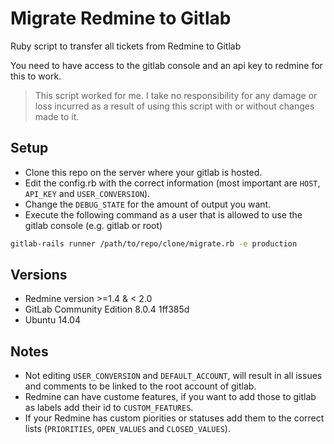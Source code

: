 # Migrate Redmine to Gitlab
Ruby script to transfer all tickets from Redmine to Gitlab

You need to have access to the gitlab console and an api key to redmine for this to work.

> This script worked for me. I take no responsibility for any damage or loss incurred as a result of using this script with or without changes made to it.

## Setup
* Clone this repo on the server where your gitlab is hosted.
* Edit the config.rb with the correct information (most important are `HOST`, `API_KEY` and `USER_CONVERSION`).
* Change the `DEBUG_STATE` for the amount of output you want.
* Execute the following command as a user that is allowed to use the gitlab console (e.g. gitlab or root)
```bash
gitlab-rails runner /path/to/repo/clone/migrate.rb -e production
```

## Versions
* Redmine version >=1.4 & < 2.0
* GitLab Community Edition 8.0.4 1ff385d
* Ubuntu 14.04

## Notes
* Not editing `USER_CONVERSION` and `DEFAULT_ACCOUNT`, will result in all issues and comments to be linked to the root account of gitlab.
* Redmine can have custome features, if you want to add those to gitlab as labels add their id to `CUSTOM_FEATURES`.
* If your Redmine has custom piorities or statuses add them to the correct lists (`PRIORITIES`, `OPEN_VALUES` and `CLOSED_VALUES`).
